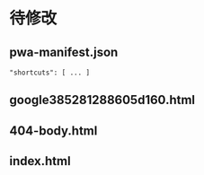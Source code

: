 # 待修改

## pwa-manifest.json

```
"shortcuts": [ ... ]
```

## google385281288605d160.html

## 404-body.html

## index.html











